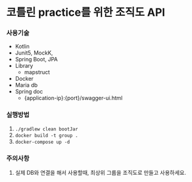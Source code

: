 # 코틀린 practice를 위한 조직도 API

### 사용기술
+ Kotlin
+ Junit5, MockK, 
+ Spring Boot, JPA
+ Library
  + mapstruct
+ Docker
+ Maria db
+ Spring doc
  + {application-ip}:{port}/swagger-ui.html

### 실행방법
1. `./gradlew clean bootJar`
2. `docker build -t group .`
3. `docker-compose up -d`

### 주의사항
1. 실제 DB와 연결을 해서 사용할때, 최상위 그룹을 조직도로 만들고 사용하세요.
